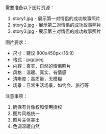 需要准备以下图片资源：

1. story1.jpg - 展示第一对情侣的成功故事照片
2. story2.jpg - 展示第二对情侣的成功故事照片
3. story3.jpg - 展示第三对情侣的成功故事照片

图片要求：
- 尺寸：建议 800x450px (16:9)
- 格式：jpg/jpeg
- 内容：真实、自然的情侣照片
- 风格：温暖、真实、有情感
- 清晰度：高质量，无模糊
- 场景：日常生活场景，如约会、旅行等

注意事项：
1. 确保有肖像权和使用授权
2. 图片风格统一
3. 照片主体突出
4. 色调温暖自然 